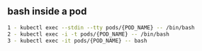 ## bash inside a pod
```bash
1 - kubectl exec --stdin --tty pods/{POD_NAME} -- /bin/bash
2 - kubectl exec -i -t pods/{POD_NAME} -- /bin/bash
3 - kubectl exec -it pods/{POD_NAME} -- bash
```
